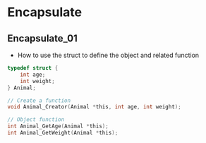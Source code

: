 # Encapsulate
## Encapsulate_01
* How to use the struct to define the object and related function
```C
typedef struct {
    int age;
    int weight;
} Animal;

// Create a function
void Animal_Creator(Animal *this, int age, int weight);

// Object function
int Animal_GetAge(Animal *this);
int Animal_GetWeight(Animal *this);
```
